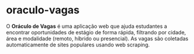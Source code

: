 # oraculo-vagas
O **Oráculo de Vagas** é uma aplicação web que ajuda estudantes a encontrar oportunidades de estágio de forma rápida, filtrando por cidade, área e modalidade (remoto, híbrido ou presencial). As vagas são coletadas automaticamente de sites populares usando web scraping.
